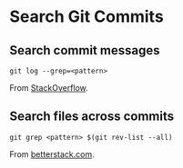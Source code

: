 # Search Git Commits

## Search commit messages

```shell
git log --grep=<pattern>
```

From [StackOverflow](https://stackoverflow.com/a/3826800/5478086).

## Search files across commits

```shell
git grep <pattern> $(git rev-list --all)
```

From [betterstack.com](https://betterstack.com/community/questions/how-to-grep-committed-code-in-the-git-history/).

